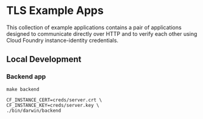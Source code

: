 # TLS Example Apps

This collection of example applications contains a pair of applications designed to communicate directly over HTTP and to verify each other using Cloud Foundry instance-identity credentials.

## Local Development

### Backend app

```
make backend

CF_INSTANCE_CERT=creds/server.crt \
CF_INSTANCE_KEY=creds/server.key \
./bin/darwin/backend
```

